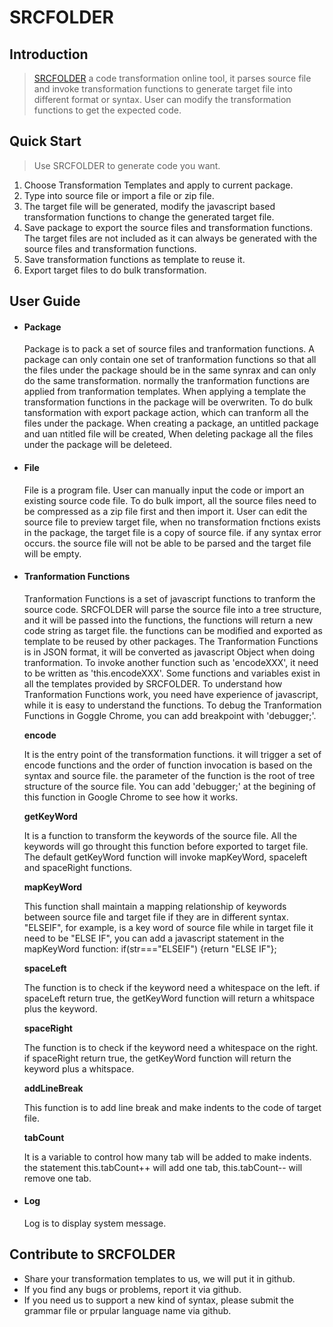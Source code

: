 SRCFOLDER
=============

Introduction
------------

>[SRCFOLDER](http://srcfolder.com) a code transformation online tool, it parses source file and invoke transformation functions to generate target file into different format or syntax. User can modify the transformation functions to get the expected code.   

Quick Start
-----------

>Use SRCFOLDER to generate code you want.

1. Choose Transformation Templates and apply to current package. 
2. Type into source file or import a file or zip file.
3. The target file will be generated, modify the javascript based transformation functions to change the generated target file. 
4. Save package to export the source files and transformation functions. The target files are not included as it can always be generated with the source files and transformation functions. 
5. Save transformation functions as template to reuse it.
6. Export target files to do bulk transformation.

User Guide
----------

* #### Package 
 
  Package is to pack a set of source files and tranformation functions. A package can only contain one set of tranformation functions so that all the files under the package should be in the same synrax and can only do the same transformation. normally the tranformation functions are applied from tranformation templates. When applying a template the transformation functions in the package will be overwriten. To do bulk tansformation with export package action, which can tranform all the files under the package. When creating a package, an untitled package and uan ntitled file will be created, When deleting package all the files under the package will be deleteed.

* #### File 
 
  File is a program file. User can manually input the code or import an existing source code file. To do bulk import, all the source files need to be compressed as a zip file first and then import it. User can edit the source file to preview target file, when no transformation fnctions exists in the package, the target file is a copy of source file. if any syntax error occurs. the source file will not be able to be parsed and the target file will be empty.

* #### Tranformation Functions 
 
  Tranformation Functions is a set of javascript functions to tranform the source code. SRCFOLDER will parse the source file into a tree structure, and it will be passed into the functions, the functions will return a new code string as target file. the functions can be modified and exported as template to be reused by other packages. 
The Tranformation Functions is in JSON format, it will be converted as javascript Object when doing tranformation. To invoke another function such as 'encodeXXX', it need to be written as 'this.encodeXXX'. Some functions and variables exist in all the templates provided by SRCFOLDER. To understand how Tranformation Functions work, you need have experience of javascript, while it is easy to understand the functions. To debug the Tranformation Functions in Goggle Chrome, you can add breakpoint with 'debugger;'.

  **encode**

  It is the entry point of the transformation functions. it will trigger a set of encode functions and the order of function invocation is based on the syntax and source file. the parameter of the function is the root of tree structure of the source file. You can add 'debugger;' at the begining of this function in Google Chrome to see how it works.
  
  **getKeyWord**

  It is a function to transform the keywords of the source file. All the keywords will go throught this function before exported to target file. The default getKeyWord function will invoke mapKeyWord, spaceleft and spaceRight functions.
  
  **mapKeyWord**
  
  This function shall maintain a mapping relationship of keywords between source file and target file if they are in different syntax. "ELSEIF", for example, is a key word of source file while in target file it need to be "ELSE IF", you can add a javascript statement in the mapKeyWord function: if(str==="ELSEIF") {return "ELSE IF"};

  **spaceLeft**
  
  The function is to check if the keyword need a whitespace on the left. if spaceLeft return true, the getKeyWord function will return a whitspace plus the keyword.
  
  **spaceRight**
  
  The function is to check if the keyword need a whitespace on the right. if spaceRight return true, the getKeyWord function will return the keyword plus a whitspace.
  
  **addLineBreak**
  
  This function is to add line break and make indents to the code of target file. 
  
  **tabCount**
  
  It is a variable to control how many tab will be added to make indents. the statement this.tabCount++ will add one tab, this.tabCount-- will remove one tab.

* #### Log  
 
  Log is to display system message.

Contribute to SRCFOLDER
---------------------------

* Share your transformation templates to us, we will put it in github.
* If you find any bugs or problems, report it via github.
* If you need us to support a new kind of syntax, please submit the grammar file or prpular language name via github.
 
